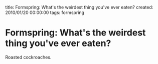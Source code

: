 title: Formspring: What's the weirdest thing you've ever eaten?
created: 2010/01/20 00:00:00
tags: formspring

# Formspring: What's the weirdest thing you've ever eaten?

Roasted cockroaches.